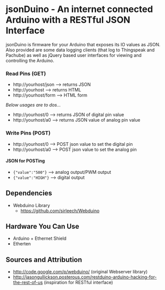 # jsonDuino - An internet connected Arduino with a RESTful JSON Interface

jsonDuino is firmware for your Arduino that exposes its IO values as JSON. Also provided
are some data logging clients (that log to Thingspeak and Pachube) as well as jQuery
based user interfaces for viewing and controlling the Arduino.

### Read Pins (GET)
- http://yourhost/json --> returns JSON
- http://yourhost      --> returns HTML
- http://yourhost/form --> HTML form

*Below usages are to dos...*

- http://yourhost/0    --> returns JSON of digital pin value
- http://yourhost/a0   --> returns JSON value of analog pin value

### Write Pins (POST) 
- http://yourhost/0  --> POST json value to set the digital pin
- http://yourhost/a0 --> POST json value to set the analog pin

#### JSON for POSTing
- `{"value":"500"}`    --> analog output/PWM output
- `{"value":"HIGH"}`   --> digital output

## Dependencies
- Webduino Library
  - https://github.com/sirleech/Webduino

## Hardware You Can Use
- Arduino + Ethernet Shield
- Etherten

## Sources and Attribution
- http://code.google.com/p/webduino/ (original Webserver library)
- http://jasongullickson.posterous.com/restduino-arduino-hacking-for-the-rest-of-us (inspiration for RESTful interface)
